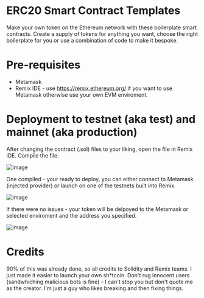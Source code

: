 # ERC20 Smart Contract Templates
Make your own token on the Ethereum network with these boilerplate smart contracts. Create a supply of tokens for anything you want, choose the right boilerplate for you or use a combination of code to make it bespoke.
# Pre-requisites
- Metamask
- Remix IDE - use https://remix.ethereum.org/ if you want to use Metamask otherwise use your own EVM enviroment.
# Deployment to testnet (aka test) and mainnet (aka production)
After changing the contract (.sol) files to your liking, open the file in Remix IDE. Compile the file.

![image](https://user-images.githubusercontent.com/40268197/197519390-7baaa97a-fb05-4af5-b8dd-51e0d67274d1.png)

One compiled - your ready to deploy, you can either connect to Metamask (injected provider) or launch on one of the testnets built into Remix.

![image](https://user-images.githubusercontent.com/40268197/197519745-ff72d403-bd67-4b19-a0d0-33dba9306b8a.png)

If there were no issues - your token will be delpoyed to the Metamask or selected enviroment and the address you specified.

![image](https://user-images.githubusercontent.com/40268197/197520554-0b42b920-7f7b-47dd-b7bf-f86777d8cd6f.png)

# Credits
90% of this was already done, so all credits to Solidity and Remix teams. I just made it easier to launch your own sh*tcoin. Don't rug innocent users (sandwhiching malicious bots is fine) - I can't stop you but don't quote me as the creator. I'm just a guy who likes breaking and then fixing things.
